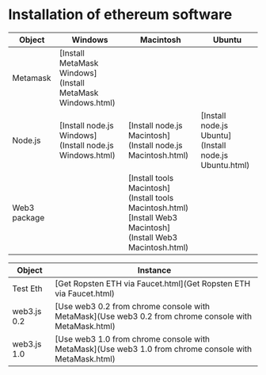 # Installation of ethereum software


| Object          | Windows                                                     | Macintosh                                                      |  Ubuntu     |
| --------------- | ---------                                                   | ---------                                                      | ---------   | 
| Metamask        | [Install MetaMask Windows](Install MetaMask Windows.html)   |
| Node.js         | [Install node.js Windows](Install node.js Windows.html)     | [Install node.js Macintosh](Install node.js Macintosh.html)    | [Install node.js Ubuntu](Install node.js Ubuntu.html)
| Web3 package    |                                                             | [Install tools Macintosh](Install tools Macintosh.html)<br>[Install Web3 Macintosh](Install Web3 Macintosh.html)

| Object          | Instance
| --------------- | ---------                   
| Test Eth        | [Get Ropsten ETH via Faucet.html](Get Ropsten ETH via Faucet.html)
| web3.js 0.2     | [Use web3 0.2 from chrome console with MetaMask](Use web3 0.2 from chrome console with MetaMask.html)
| web3.js 1.0     | [Use web3 1.0 from chrome console with MetaMask](Use web3 1.0 from chrome console with MetaMask.html)




